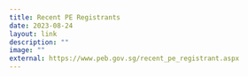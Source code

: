 ```yaml
---
title: Recent PE Registrants
date: 2023-08-24
layout: link
description: ""
image: ""
external: https://www.peb.gov.sg/recent_pe_registrant.aspx
---
```

